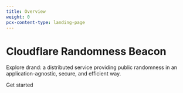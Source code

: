 ```yaml
---
title: Overview
weight: 0
pcx-content-type: landing-page
---
```


# Cloudflare Randomness Beacon

<ContentColumn>

Explore drand: a distributed service providing public randomness in an application-agnostic, secure, and efficient way.

<p>
  <bongo:button type="primary" href="/about">
    Get started
  </bongo:button>
</p>

</ContentColumn>
